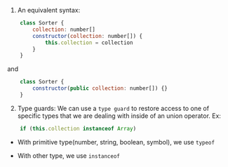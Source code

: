 1. An equivalent syntax:
```js
    class Sorter {
        collection: number[]
        constructor(collection: number[]) {
            this.collection = collection
        }
    }
```

and

```js
    class Sorter {
        constructor(public collection: number[]) {}
    }
```

2. Type guards: We can use a `type guard` to restore access to one of specific types that we are dealing with inside of an union operator.
Ex:
```js
    if (this.collection instanceof Array)
```

- With primitive type(number, string, boolean, symbol), we use `typeof`

- With other type, we use `instanceof`